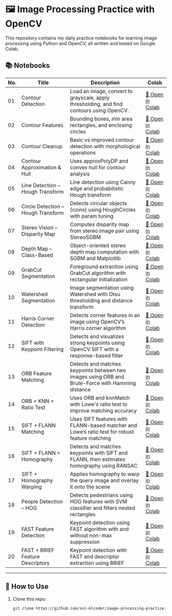 # 🖼️ Image Processing Practice with OpenCV

This repository contains my daily practice notebooks for learning image processing using Python and OpenCV, all written and tested on Google Colab.

## 📚 Notebooks

| No. | Title | Description | Colab |
|-----|-------|-------------|-------|
| 01  | Contour Detection | Load an image, convert to grayscale, apply thresholding, and find contours using OpenCV. | [🔗 Open in Colab](https://colab.research.google.com/github/snz-mlcoder/image-processing-practice/blob/main/01-contour-detection.ipynb) |
| 02  | Contour Features | Bounding boxes, min area rectangles, and enclosing circles | [🔗 Open in Colab](https://colab.research.google.com/github/snz-mlcoder/image-processing-practice/blob/main/02-contour-bounding-box.ipynb) |
| 03  | Contour Cleanup | Basic vs improved contour detection with morphological operations | [🔗 Open in Colab](https://colab.research.google.com/github/snz-mlcoder/image-processing-practice/blob/main/03-contour-cleanup.ipynb) |
| 04  | Contour Approximation & Hull | Uses approxPolyDP and convex hull for contour analysis | [🔗 Open in Colab](https://colab.research.google.com/github/snz-mlcoder/image-processing-practice/blob/main/04-contour-approximation-and-hull.ipynb) |
| 05  | Line Detection – Hough Transform | Line detection using Canny edge and probabilistic Hough transform | [🔗 Open in Colab](https://colab.research.google.com/github/snz-mlcoder/image-processing-practice/blob/main/05-hough-lines-detection.ipynb) |
| 06  | Circle Detection – Hough Transform | Detects circular objects (coins) using HoughCircles with param tuning | [🔗 Open in Colab](https://colab.research.google.com/github/snz-mlcoder/image-processing-practice/blob/main/06-hough-circle-detection.ipynb) |
| 07  | Stereo Vision – Disparity Map | Computes disparity map from stereo image pair using StereoSGBM | [🔗 Open in Colab](https://colab.research.google.com/github/snz-mlcoder/image-processing-practice/blob/main/07-stereo-disparity-map.ipynb) |
| 08  | Depth Map – Class-Based | Object-oriented stereo depth map computation with SGBM and Matplotlib | [🔗 Open in Colab](https://colab.research.google.com/github/snz-mlcoder/image-processing-practice/blob/main/08-depthmap-class-based.ipynb) |
| 09  | GrabCut Segmentation | Foreground extraction using GrabCut algorithm with rectangular initialization | [🔗 Open in Colab](https://colab.research.google.com/github/snz-mlcoder/image-processing-practice/blob/main/09-grabcut-segmentation.ipynb) |
| 10  | Watershed Segmentation | Image segmentation using Watershed with Otsu thresholding and distance transform | [🔗 Open in Colab](https://colab.research.google.com/github/snz-mlcoder/image-processing-practice/blob/main/10-watershed-segmentation.ipynb) |
| 11  | Harris Corner Detection | Detects corner features in an image using OpenCV’s Harris corner algorithm | [🔗 Open in Colab](https://colab.research.google.com/github/snz-mlcoder/image-processing-practice/blob/main/11-harris-corner-detection.ipynb) |
| 12  | SIFT with Keypoint Filtering | Detects and visualizes strong keypoints using OpenCV SIFT with a response-based filter | [🔗 Open in Colab](https://colab.research.google.com/github/snz-mlcoder/image-processing-practice/blob/main/12-sift-keypoints-filtered.ipynb) |
| 13  | ORB Feature Matching | Detects and matches keypoints between two images using ORB and Brute-Force with Hamming distance | [🔗 Open in Colab](https://colab.research.google.com/github/snz-mlcoder/image-processing-practice/blob/main/13-orb-feature-matching.ipynb) |
| 14  | ORB + KNN + Ratio Test | Uses ORB and knnMatch with Lowe's ratio test to improve matching accuracy | [🔗 Open in Colab](https://colab.research.google.com/github/snz-mlcoder/image-processing-practice/blob/main/14-orb-knn-ratio-test.ipynb) |
| 15  | SIFT + FLANN Matching | Uses SIFT features with FLANN-based matcher and Lowe’s ratio test for robust feature matching | [🔗 Open in Colab](https://colab.research.google.com/github/snz-mlcoder/image-processing-practice/blob/main/15-sift-flann-feature-matching.ipynb) |
| 16  | SIFT + FLANN + Homography | Detects and matches keypoints with SIFT and FLANN, then estimates homography using RANSAC | [🔗 Open in Colab](https://colab.research.google.com/github/snz-mlcoder/image-processing-practice/blob/main/16-sift-flann-homography.ipynb) |
| 17  | SIFT + Homography Warping | Applies homography to warp the query image and overlay it onto the scene | [🔗 Open in Colab](https://colab.research.google.com/github/snz-mlcoder/image-processing-practice/blob/main/17-sift-warp-homography.ipynb) |
| 18  | People Detection – HOG | Detects pedestrians using HOG features with SVM classifier and filters nested rectangles | [🔗 Open in Colab](https://colab.research.google.com/github/snz-mlcoder/image-processing-practice/blob/main/18-PeopleDetection-HOG.ipynb) |
| 19  | FAST Feature Detection | Keypoint detection using FAST algorithm with and without non-max suppression | [🔗 Open in Colab](https://colab.research.google.com/github/snz-mlcoder/image-processing-practice/blob/main/19-fast-feature-detection.ipynb) |
| 20  | FAST + BRIEF Feature Descriptors | Keypoint detection with FAST and descriptor extraction using BRIEF | [🔗 Open in Colab](https://colab.research.google.com/github/snz-mlcoder/image-processing-practice/blob/main/20-fast-brief.ipynb) |


---

## 🚀 How to Use

1. Clone this repo:
   ```bash
   git clone https://github.com/snz-mlcoder/image-processing-practice.git
